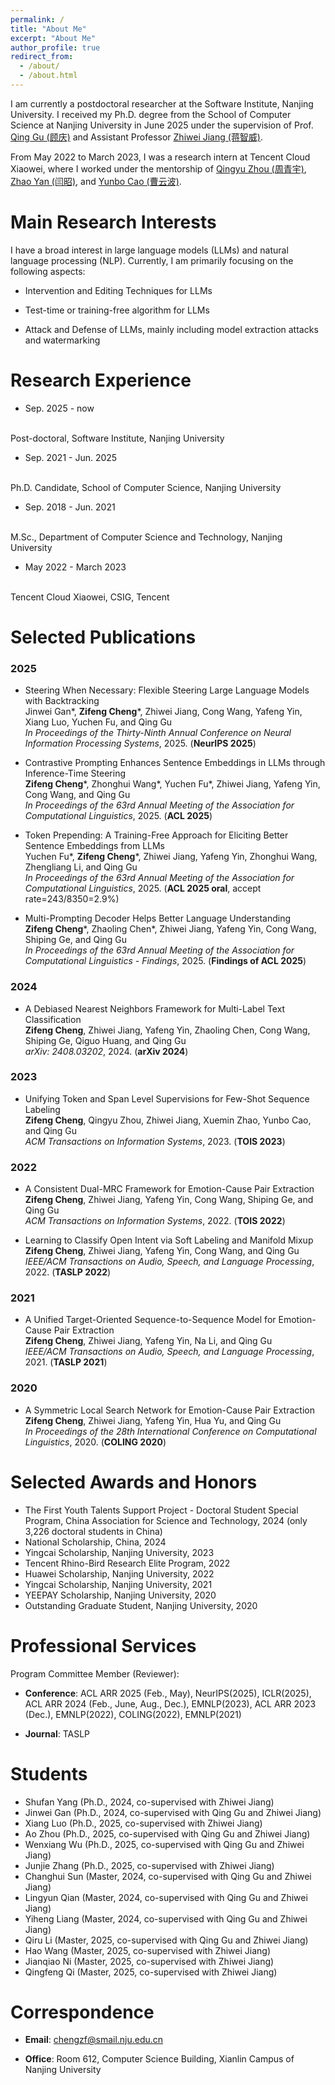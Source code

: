 ```yaml
---
permalink: /
title: "About Me"
excerpt: "About Me"
author_profile: true
redirect_from: 
  - /about/
  - /about.html
---
```

I am currently a postdoctoral researcher at the Software Institute, Nanjing University.
I received my Ph.D. degree from the School of Computer Science at Nanjing University in June 2025 under the supervision of Prof. <a href="https://isetnju.github.io/guq/index.html" target="_black">Qing Gu (顾庆)</a> and Assistant Professor <a href="https://zhiweinju.github.io/" target="_black"> Zhiwei Jiang (蒋智威)</a>.

From May 2022 to March 2023, I was a research intern at Tencent Cloud Xiaowei, where I worked under the mentorship of <a href="https://www.qyzhou.com/" target="_black">Qingyu Zhou (周青宇)</a>, <a href="https://scholar.google.com/citations?hl=zh-CN&user=Z_IPFVYAAAAJ" target="_black">Zhao Yan (闫昭)</a>, and <a href="https://scholar.google.com/citations?user=nNVDLb4AAAAJ&hl=zh-CN&oi=ao" target="_black">Yunbo Cao (曹云波)</a>.
  
Main Research Interests
======

I have a broad interest in large language models (LLMs) and natural language processing (NLP). Currently, I am primarily focusing on the following aspects:

* Intervention and Editing Techniques for LLMs
  
* Test-time or training-free algorithm for LLMs

* Attack and Defense of LLMs, mainly including model extraction attacks and watermarking

<!-- Hallucinations of LLMs-->

<!-- Downstream task adaptation of LLMs, including parameter-efficient fine-tuning, and few-shot or zero-shot learning on NLP tasks-->

<!--My prior research experience included both emotion-cause pair extraction, open intent classification, multi-label text classification, essay scoring, and so on.-->

Research Experience
======
* Sep. 2025 - now
<br>
Post-doctoral, Software Institute, Nanjing University

* Sep. 2021 - Jun. 2025
<br>
Ph.D. Candidate, School of Computer Science, Nanjing University

* Sep. 2018 - Jun. 2021
<br>
M.Sc., Department of Computer Science and Technology, Nanjing University

* May 2022 - March 2023
<br>
Tencent Cloud Xiaowei, CSIG, Tencent


Selected Publications
======

### 2025
* Steering When Necessary: Flexible Steering Large Language Models with Backtracking
  <br> 
  Jinwei Gan\*, <b>Zifeng Cheng</b>\*, Zhiwei Jiang, Cong Wang, Yafeng Yin, Xiang Luo, Yuchen Fu, and Qing Gu
  <br>
  <i>In Proceedings of the Thirty-Ninth Annual Conference on Neural Information Processing Systems</i>, 2025. (<b>NeurIPS 2025</b>)
  
* Contrastive Prompting Enhances Sentence Embeddings in LLMs through Inference-Time Steering
  <br> 
  <b>Zifeng Cheng</b>\*, Zhonghui Wang\*, Yuchen Fu\*, Zhiwei Jiang, Yafeng Yin, Cong Wang, and Qing Gu
  <br>
  <i>In Proceedings of the 63rd Annual Meeting of the Association for Computational Linguistics</i>, 2025. (<b>ACL 2025</b>)

* Token Prepending: A Training-Free Approach for Eliciting Better Sentence Embeddings from LLMs
  <br> 
  Yuchen Fu\*, <b>Zifeng Cheng</b>\*, Zhiwei Jiang, Yafeng Yin, Zhonghui Wang, Zhengliang Li, and Qing Gu
  <br>
  <i>In Proceedings of the 63rd Annual Meeting of the Association for Computational Linguistics</i>, 2025. (<b>ACL 2025 oral</b>, accept rate=243/8350=2.9%)
  
* Multi-Prompting Decoder Helps Better Language Understanding
  <br> 
  <b>Zifeng Cheng</b>\*, Zhaoling Chen\*, Zhiwei Jiang, Yafeng Yin, Cong Wang, Shiping Ge, and Qing Gu
  <br>
  <i>In Proceedings of the 63rd Annual Meeting of the Association for Computational Linguistics - Findings</i>, 2025. (<b>Findings of ACL 2025</b>)
  
### 2024
  
* A Debiased Nearest Neighbors Framework for Multi-Label Text Classification
  <br> 
  <b>Zifeng Cheng</b>, Zhiwei Jiang, Yafeng Yin, Zhaoling Chen, Cong Wang, Shiping Ge, Qiguo Huang, and Qing Gu
  <br>
  <i>arXiv: 2408.03202</i>, 2024. (<b>arXiv 2024</b>)

  
### 2023
* Unifying Token and Span Level Supervisions for Few-Shot Sequence Labeling
  <br> 
  <b>Zifeng Cheng</b>, Qingyu Zhou, Zhiwei Jiang, Xuemin Zhao, Yunbo Cao, and Qing Gu
  <br>
  <i>ACM Transactions on Information Systems</i>, 2023. (<b>TOIS 2023</b>)

### 2022
* A Consistent Dual-MRC Framework for Emotion-Cause Pair Extraction
    <br>
    <b>Zifeng Cheng</b>, Zhiwei Jiang, Yafeng Yin, Cong Wang, Shiping Ge, and Qing Gu
    <br>
    <i>ACM Transactions on Information Systems</i>, 2022. (<b>TOIS 2022</b>)
    
* Learning to Classify Open Intent via Soft Labeling and Manifold Mixup
    <br>
    <b>Zifeng Cheng</b>, Zhiwei Jiang, Yafeng Yin, Cong Wang, and Qing Gu
    <br>
    <i>IEEE/ACM Transactions on Audio, Speech, and Language Processing</i>, 2022. (<b>TASLP 2022</b>)
    
### 2021
    
* A Unified Target-Oriented Sequence-to-Sequence Model for Emotion-Cause Pair Extraction
    <br>
    <b>Zifeng Cheng</b>, Zhiwei Jiang, Yafeng Yin, Na Li, and Qing Gu
    <br>
    <i>IEEE/ACM Transactions on Audio, Speech, and Language Processing</i>, 2021. (<b>TASLP 2021</b>)
    
### 2020

* A Symmetric Local Search Network for Emotion-Cause Pair Extraction
    <br>
    <b>Zifeng Cheng</b>, Zhiwei Jiang, Yafeng Yin, Hua Yu, and Qing Gu
    <br>
    <i>In Proceedings of the 28th International Conference on Computational Linguistics</i>, 2020. (<b>COLING 2020</b>)
    

Selected Awards and Honors
======
* The First Youth Talents Support Project - Doctoral Student Special Program, China Association for Science and Technology, 2024 (only 3,226 doctoral students in China)
* National Scholarship, China, 2024
* Yingcai Scholarship, Nanjing University, 2023
* Tencent Rhino-Bird Research Elite Program, 2022
* Huawei Scholarship, Nanjing University, 2022
* Yingcai Scholarship, Nanjing University, 2021
* YEEPAY Scholarship, Nanjing University, 2020
* Outstanding Graduate Student, Nanjing University, 2020

Professional Services
======
Program Committee Member (Reviewer):
<br>
* <b>Conference</b>: ACL ARR 2025 (Feb., May), NeurIPS(2025), ICLR(2025), ACL ARR 2024 (Feb., June, Aug., Dec.), EMNLP(2023), ACL ARR 2023 (Dec.), EMNLP(2022), COLING(2022), EMNLP(2021)

* <b>Journal</b>: TASLP
  
Students
======
* Shufan Yang (Ph.D., 2024, co-supervised with Zhiwei Jiang)
* Jinwei Gan (Ph.D., 2024, co-supervised with Qing Gu and Zhiwei Jiang)
* Xiang Luo (Ph.D., 2025, co-supervised with Zhiwei Jiang)
* Ao Zhou (Ph.D., 2025, co-supervised with Qing Gu and Zhiwei Jiang)
* Wenxiang Wu (Ph.D., 2025, co-supervised with Qing Gu and Zhiwei Jiang)
* Junjie Zhang (Ph.D., 2025, co-supervised with Zhiwei Jiang)
* Changhui Sun (Master, 2024, co-supervised with Qing Gu and Zhiwei Jiang)
* Lingyun Qian (Master, 2024, co-supervised with Qing Gu and Zhiwei Jiang)
* Yiheng Liang (Master, 2024, co-supervised with Qing Gu and Zhiwei Jiang)
* Qiru Li (Master, 2025, co-supervised with Qing Gu and Zhiwei Jiang)
* Hao Wang (Master, 2025, co-supervised with Zhiwei Jiang) 
* Jianqiao Ni (Master, 2025, co-supervised with Zhiwei Jiang) 
* Qingfeng Qi (Master, 2025, co-supervised with Zhiwei Jiang) 

Correspondence
======
* <b>Email</b>: chengzf@smail.nju.edu.cn

* <b>Office</b>: Room 612, Computer Science Building, Xianlin Campus of Nanjing University


<!-- <script type="text/javascript" id="clustrmaps" src="//clustrmaps.com/map_v2.js?d=GHg1pDYGxLHQEcRaaGQglxub3FFRXv8tiZ-bEXMaDS4&cl=ffffff&w=a"></script> -->
<script type='text/javascript' id='clustrmaps' src='//cdn.clustrmaps.com/map_v2.js?cl=ffffff&w=300&t=tt&d=GHg1pDYGxLHQEcRaaGQglxub3FFRXv8tiZ-bEXMaDS4'></script>
